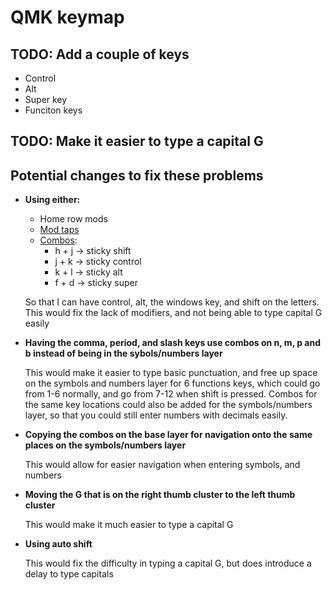 # QMK keymap

## TODO: Add a couple of keys
- Control
- Alt
- Super key
- Funciton keys

## TODO: Make it easier to type a capital G

## Potential changes to fix these problems
- **Using either:**
  - Home row mods
  - [Mod taps](https://docs.qmk.fm/#/mod_tap)
  - [Combos](https://docs.qmk.fm/#/feature_combo):
    - h + j -> sticky shift
    - j + k -> sticky control
    - k + l -> sticky alt
    - f + d -> sticky super

  So that I can have control, alt, the windows key, and shift on the letters. This would fix the lack of modifiers, and not being able to type capital G easily
- **Having the comma, period, and slash keys use combos on n, m, p and b instead of being in the sybols/numbers layer**

  This would make it easier to type basic punctuation, and free up space on the symbols and numbers layer for 6 functions keys, which could go from 1-6 normally, and go from 7-12 when shift is pressed. Combos for the same key locations could also be added for the symbols/numbers layer, so that you could still enter numbers with decimals easily.
- **Copying the combos on the base layer for navigation onto the same places on the symbols/numbers layer**
  
  This would allow for easier navigation when entering symbols, and numbers
- **Moving the G that is on the right thumb cluster to the left thumb cluster**

  This would make it much easier to type a capital G
- **Using auto shift**

  This would fix the difficulty in typing a capital G, but does introduce a delay to type capitals
